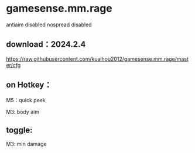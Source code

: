 # gamesense.mm.rage

antiaim disabled
nospread disabled

download：2024.2.4
---
https://raw.githubusercontent.com/kuaihou2012/gamesense.mm.rage/master/cfg











on Hotkey：
---
M5：quick peek 

M3: body aim


toggle:
---

M3: min damage


